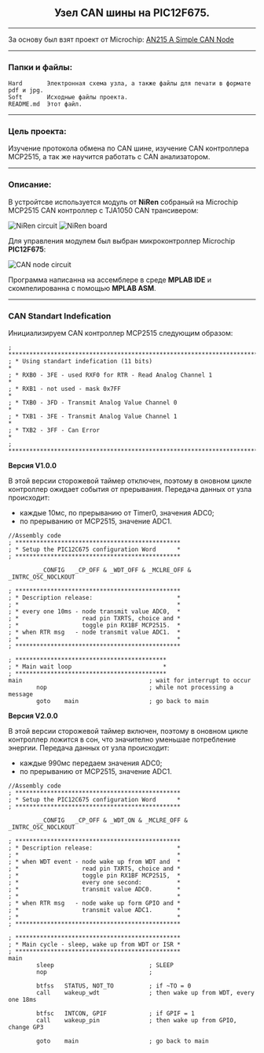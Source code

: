 <h2 align="center">Узел CAN шины на PIC12F675.</h2>

***

За основу был взят проект от Microchip: 
[AN215 A Simple CAN Node](http://www.microchip.com/wwwAppNotes/AppNotes.aspx?appnote=en011856)

***
### Папки и файлы:

    Hard       Электронная схема узла, а также файлы для печати в формате pdf и jpg.
    Soft       Исходные файлы проекта.
    README.md  Этот файл. 
   
***
### Цель проекта:

Изучение протокола обмена по CAN шине, изучение CAN контроллера MCP2515, а так же научится работать с CAN анализатором. 

***
### Описание:

В устройтсве используется модуль от **NiRen** собраный на Microchip MCP2515 CAN контроллер с TJA1050 CAN трансивером:

![NiRen circuit](https://github.com/nva1773/can-node/blob/master/Hard/MCP2515%20NiRen%20circuit.jpg)
![NiRen board](https://github.com/nva1773/can-node/blob/master/Hard/MCP2515%20NiRen%20board.png)

Для управления модулем был выбран микроконтроллер Microchip **PIC12F675**:

![CAN node circuit](https://github.com/nva1773/can-node/blob/master/Hard/can%20node%20circuit.jpg)

Программа написанна на ассемблере в среде **MPLAB IDE** и скомпелированна с помощью **MPLAB ASM**.

***
### CAN Standart Indefication

Инициализируем CAN контроллер MCP2515 следующим образом:

```assembly
; ***********************************************************************
; * Using standart indefication (11 bits)                               *
; * RXB0 - 3FE - used RXF0 for RTR - Read Analog Channel 1              *
; * RXB1 - not used - mask 0x7FF                                        *
; * TXB0 - 3FD - Transmit Analog Value Channel 0                        *
; * TXB1 - 3FE - Transmit Analog Value Channel 1                      	*
; * TXB2 - 3FF - Can Error                                              *
; ***********************************************************************
```

**Версия V1.0.0**

В этой версии сторожевой таймер отключен, поэтому в оновном цикле контроллер ожидает события от прерывания. 
Передача данных от узла происходит:

* каждые 10мс, пo прерыванию от Timer0, значения ADC0;
* по прерыванию от MCP2515, значение ADC1.

```assembly
//Assembly code 
; ***********************************************
; * Setup the PIC12C675 configuration Word      *
; ***********************************************

        __CONFIG   _CP_OFF & _WDT_OFF & _MCLRE_OFF & _INTRC_OSC_NOCLKOUT

; ***********************************************
; * Description release:                        *
; *                                             *
; * every one 10ms - node transmit value ADC0,  *
; *                  read pin TXRTS, choice and *
; *                  toggle pin RX1BF MCP2515.  *
; * when RTR msg   - node transmit value ADC1.  *
; *                                             *
; ***********************************************

; *******************************************
; * Main wait loop                          *
; *******************************************
main                                    ; wait for interrupt to occur
        nop                             ; while not processing a message
        goto    main                    ; go back to main

```

**Версия V2.0.0**

В этой версии сторожевой таймер включен, поэтому в оновном цикле контроллер ложится в сон, что значително уменьшае потребление энергии. 
Передача данных от узла происходит:

* каждые 990мс передаем значения ADC0;
* по прерыванию от MCP2515, значение ADC1.

```assembly
//Assembly code 
; ***********************************************
; * Setup the PIC12C675 configuration Word      *
; ***********************************************

        __CONFIG   _CP_OFF & _WDT_ON & _MCLRE_OFF & _INTRC_OSC_NOCLKOUT

; ***********************************************
; * Description release:                        *
; *                                             *
; * when WDT event - node wake up from WDT and  *
; *                  read pin TXRTS, choice and *
; *                  toggle pin RX1BF MCP2515,  *
; *                  every one second:          *
; *                  transmit value ADC0.       *
; *                                             *
; * when RTR msg   - node wake up form GPIO and *
; *                  transmit value ADC1.       *
; *                                             *
; ***********************************************

; ***********************************************
; * Main cycle - sleep, wake up from WDT or ISR *
; ***********************************************
main
        sleep                           ; SLEEP
        nop                             ; 
        
        btfss	STATUS, NOT_TO          ; if ~TO = 0 
        call	wakeup_wdt              ; then wake up from WDT, every one 18ms
        
        btfsc   INTCON, GPIF            ; if GPIF = 1
        call	wakeup_pin              ; then wake up from GPIO, change GP3

        goto    main                    ; go back to main

```
